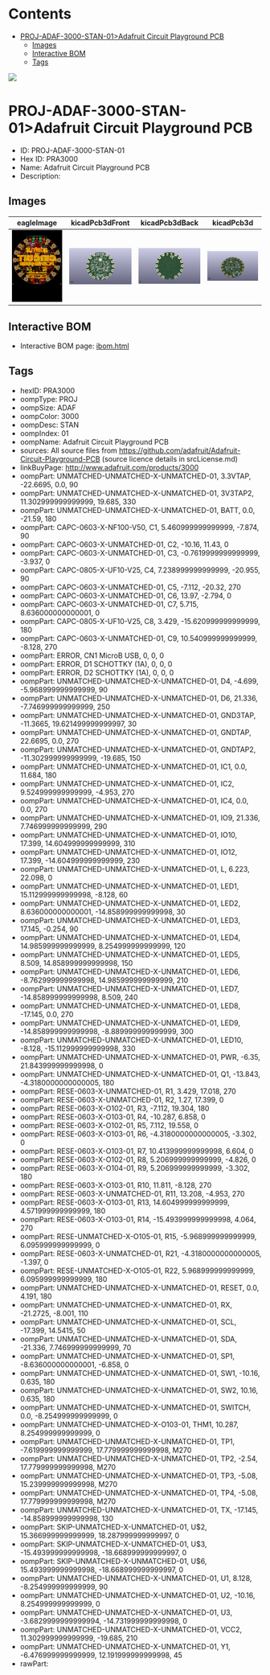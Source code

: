 



Contents
========

* [PROJ-ADAF-3000-STAN-01>Adafruit Circuit Playground PCB](#proj-adaf-3000-stan-01adafruit-circuit-playground-pcb)
	* [Images](#images)
	* [Interactive BOM](#interactive-bom)
	* [Tags](#tags)
  
![][im]
# PROJ-ADAF-3000-STAN-01>Adafruit Circuit Playground PCB

- ID: PROJ-ADAF-3000-STAN-01
- Hex ID: PRA3000
- Name: Adafruit Circuit Playground PCB
- Description: 

## Images
  
  

|eagleImage|kicadPcb3dFront|kicadPcb3dBack|kicadPcb3d|
| :---: | :---: | :---: | :---: |
|[![eagleImage](eagleImage_140.png)](eagleImage_600.png)|[![kicadPcb3dFront](kicadPcb3dFront_140.png)](kicadPcb3dFront_600.png)|[![kicadPcb3dBack](kicadPcb3dBack_140.png)](kicadPcb3dBack_600.png)|[![kicadPcb3d](kicadPcb3d_140.png)](kicadPcb3d_600.png)|

## Interactive BOM

- Interactive BOM page: [ibom.html](kicad/bom/ibom.html)

## Tags

- hexID: PRA3000
- oompType: PROJ
- oompSize: ADAF
- oompColor: 3000
- oompDesc: STAN
- oompIndex: 01
- oompName: Adafruit Circuit Playground PCB
- sources: All source files from https://github.com/adafruit/Adafruit-Circuit-Playground-PCB (source licence details in srcLicense.md)
- linkBuyPage: http://www.adafruit.com/products/3000
- oompPart: UNMATCHED-UNMATCHED-X-UNMATCHED-01, 3.3VTAP, -22.6695, 0.0, 90
- oompPart: UNMATCHED-UNMATCHED-X-UNMATCHED-01, 3V3TAP2, 11.302999999999999, 19.685, 330
- oompPart: UNMATCHED-UNMATCHED-X-UNMATCHED-01, BATT, 0.0, -21.59, 180
- oompPart: CAPC-0603-X-NF100-V50, C1, 5.460999999999999, -7.874, 90
- oompPart: CAPC-0603-X-UNMATCHED-01, C2, -10.16, 11.43, 0
- oompPart: CAPC-0603-X-UNMATCHED-01, C3, -0.7619999999999999, -3.937, 0
- oompPart: CAPC-0805-X-UF10-V25, C4, 7.238999999999999, -20.955, 90
- oompPart: CAPC-0603-X-UNMATCHED-01, C5, -7.112, -20.32, 270
- oompPart: CAPC-0603-X-UNMATCHED-01, C6, 13.97, -2.794, 0
- oompPart: CAPC-0603-X-UNMATCHED-01, C7, 5.715, 8.636000000000001, 0
- oompPart: CAPC-0805-X-UF10-V25, C8, 3.429, -15.620999999999999, 180
- oompPart: CAPC-0603-X-UNMATCHED-01, C9, 10.540999999999999, -8.128, 270
- oompPart: ERROR, CN1 MicroB USB, 0, 0, 0
- oompPart: ERROR, D1 SCHOTTKY (1A), 0, 0, 0
- oompPart: ERROR, D2 SCHOTTKY (1A), 0, 0, 0
- oompPart: UNMATCHED-UNMATCHED-X-UNMATCHED-01, D4, -4.699, -5.968999999999999, 90
- oompPart: UNMATCHED-UNMATCHED-X-UNMATCHED-01, D6, 21.336, -7.746999999999999, 250
- oompPart: UNMATCHED-UNMATCHED-X-UNMATCHED-01, GND3TAP, -11.3665, 19.621499999999997, 30
- oompPart: UNMATCHED-UNMATCHED-X-UNMATCHED-01, GNDTAP, 22.6695, 0.0, 270
- oompPart: UNMATCHED-UNMATCHED-X-UNMATCHED-01, GNDTAP2, -11.302999999999999, -19.685, 150
- oompPart: UNMATCHED-UNMATCHED-X-UNMATCHED-01, IC1, 0.0, 11.684, 180
- oompPart: UNMATCHED-UNMATCHED-X-UNMATCHED-01, IC2, 9.524999999999999, -4.953, 270
- oompPart: UNMATCHED-UNMATCHED-X-UNMATCHED-01, IC4, 0.0, 0.0, 270
- oompPart: UNMATCHED-UNMATCHED-X-UNMATCHED-01, IO9, 21.336, 7.746999999999999, 290
- oompPart: UNMATCHED-UNMATCHED-X-UNMATCHED-01, IO10, 17.399, 14.604999999999999, 310
- oompPart: UNMATCHED-UNMATCHED-X-UNMATCHED-01, IO12, 17.399, -14.604999999999999, 230
- oompPart: UNMATCHED-UNMATCHED-X-UNMATCHED-01, L, 6.223, 22.098, 0
- oompPart: UNMATCHED-UNMATCHED-X-UNMATCHED-01, LED1, 15.112999999999998, -8.128, 60
- oompPart: UNMATCHED-UNMATCHED-X-UNMATCHED-01, LED2, 8.636000000000001, -14.858999999999998, 30
- oompPart: UNMATCHED-UNMATCHED-X-UNMATCHED-01, LED3, 17.145, -0.254, 90
- oompPart: UNMATCHED-UNMATCHED-X-UNMATCHED-01, LED4, 14.985999999999999, 8.254999999999999, 120
- oompPart: UNMATCHED-UNMATCHED-X-UNMATCHED-01, LED5, 8.509, 14.858999999999998, 150
- oompPart: UNMATCHED-UNMATCHED-X-UNMATCHED-01, LED6, -8.762999999999998, 14.985999999999999, 210
- oompPart: UNMATCHED-UNMATCHED-X-UNMATCHED-01, LED7, -14.858999999999998, 8.509, 240
- oompPart: UNMATCHED-UNMATCHED-X-UNMATCHED-01, LED8, -17.145, 0.0, 270
- oompPart: UNMATCHED-UNMATCHED-X-UNMATCHED-01, LED9, -14.858999999999998, -8.889999999999999, 300
- oompPart: UNMATCHED-UNMATCHED-X-UNMATCHED-01, LED10, -8.128, -15.112999999999998, 330
- oompPart: UNMATCHED-UNMATCHED-X-UNMATCHED-01, PWR, -6.35, 21.843999999999998, 0
- oompPart: UNMATCHED-UNMATCHED-X-UNMATCHED-01, Q1, -13.843, -4.3180000000000005, 180
- oompPart: RESE-0603-X-UNMATCHED-01, R1, 3.429, 17.018, 270
- oompPart: RESE-0603-X-UNMATCHED-01, R2, 1.27, 17.399, 0
- oompPart: RESE-0603-X-O102-01, R3, -7.112, 19.304, 180
- oompPart: RESE-0603-X-O103-01, R4, -10.287, 6.858, 0
- oompPart: RESE-0603-X-O102-01, R5, 7.112, 19.558, 0
- oompPart: RESE-0603-X-O103-01, R6, -4.3180000000000005, -3.302, 0
- oompPart: RESE-0603-X-O103-01, R7, 10.413999999999998, 6.604, 0
- oompPart: RESE-0603-X-O102-01, R8, 5.206999999999999, -4.826, 0
- oompPart: RESE-0603-X-O104-01, R9, 5.206999999999999, -3.302, 180
- oompPart: RESE-0603-X-O103-01, R10, 11.811, -8.128, 270
- oompPart: RESE-0603-X-UNMATCHED-01, R11, 13.208, -4.953, 270
- oompPart: RESE-0603-X-O103-01, R13, 14.604999999999999, 4.571999999999999, 180
- oompPart: RESE-0603-X-O103-01, R14, -15.493999999999998, 4.064, 270
- oompPart: RESE-UNMATCHED-X-O105-01, R15, -5.968999999999999, 6.095999999999999, 0
- oompPart: RESE-0603-X-UNMATCHED-01, R21, -4.3180000000000005, -1.397, 0
- oompPart: RESE-UNMATCHED-X-O105-01, R22, 5.968999999999999, 6.095999999999999, 180
- oompPart: UNMATCHED-UNMATCHED-X-UNMATCHED-01, RESET, 0.0, 4.191, 180
- oompPart: UNMATCHED-UNMATCHED-X-UNMATCHED-01, RX, -21.2725, -8.001, 110
- oompPart: UNMATCHED-UNMATCHED-X-UNMATCHED-01, SCL, -17.399, 14.5415, 50
- oompPart: UNMATCHED-UNMATCHED-X-UNMATCHED-01, SDA, -21.336, 7.746999999999999, 70
- oompPart: UNMATCHED-UNMATCHED-X-UNMATCHED-01, SP1, -8.636000000000001, -6.858, 0
- oompPart: UNMATCHED-UNMATCHED-X-UNMATCHED-01, SW1, -10.16, 0.635, 180
- oompPart: UNMATCHED-UNMATCHED-X-UNMATCHED-01, SW2, 10.16, 0.635, 180
- oompPart: UNMATCHED-UNMATCHED-X-UNMATCHED-01, SWITCH, 0.0, -8.254999999999999, 0
- oompPart: UNMATCHED-UNMATCHED-X-O103-01, THM1, 10.287, 8.254999999999999, 0
- oompPart: UNMATCHED-UNMATCHED-X-UNMATCHED-01, TP1, -7.619999999999999, 17.779999999999998, M270
- oompPart: UNMATCHED-UNMATCHED-X-UNMATCHED-01, TP2, -2.54, 17.779999999999998, M270
- oompPart: UNMATCHED-UNMATCHED-X-UNMATCHED-01, TP3, -5.08, 15.239999999999998, M270
- oompPart: UNMATCHED-UNMATCHED-X-UNMATCHED-01, TP4, -5.08, 17.779999999999998, M270
- oompPart: UNMATCHED-UNMATCHED-X-UNMATCHED-01, TX, -17.145, -14.858999999999998, 130
- oompPart: SKIP-UNMATCHED-X-UNMATCHED-01, U$2, 15.366999999999999, 18.287999999999997, 0
- oompPart: SKIP-UNMATCHED-X-UNMATCHED-01, U$3, -15.493999999999998, -18.668999999999997, 0
- oompPart: SKIP-UNMATCHED-X-UNMATCHED-01, U$6, 15.493999999999998, -18.668999999999997, 0
- oompPart: UNMATCHED-UNMATCHED-X-UNMATCHED-01, U1, 8.128, -8.254999999999999, 90
- oompPart: UNMATCHED-UNMATCHED-X-UNMATCHED-01, U2, -10.16, 8.254999999999999, 0
- oompPart: UNMATCHED-UNMATCHED-X-UNMATCHED-01, U3, -3.6829999999999994, -14.731999999999998, 0
- oompPart: UNMATCHED-UNMATCHED-X-UNMATCHED-01, VCC2, 11.302999999999999, -19.685, 210
- oompPart: UNMATCHED-UNMATCHED-X-UNMATCHED-01, Y1, -6.476999999999999, 12.191999999999998, 45
- rawPart: 



[im]: kicadPcb3d_450.png
